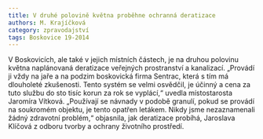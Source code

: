 ```yaml
---
title: V druhé polovině května proběhne ochranná deratizace
authors: M. Krajíčková
category: zpravodajství
tags: Boskovice 19-2014
---
```


V Boskovicích, ale také v jejich místních částech, je na druhou polovinu května naplánovaná deratizace veřejných prostranství a kanalizací. „Provádí ji vždy na jaře a na podzim boskovická firma Sentrac, která s tím má dlouholeté zkušenosti. Tento systém se velmi osvědčil, je účinný a cena za tuto službu do sto tisíc korun za rok se vyplácí,“ uvedla místostarosta Jaromíra Vítková. „Používají se návnady v podobě granulí, pokud se provádí na soukromém objektu, je tento opatřen letákem. Nikdy jsme nezaznamenali žádný zdravotní problém,“ objasnila, jak deratizace probíhá, Jaroslava Klíčová z odboru tvorby a ochrany životního prostředí.